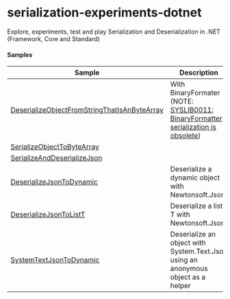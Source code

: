 # serialization-experiments-dotnet
Explore, experiments, test and play Serialization and Deserialization in .NET (Framework, Core and Standard)

#### Samples

|Sample  	| Description  	|
|---	|---	|
|[DeserializeObjectFromStringThatIsAnByteArray](https://github.com/fernandezja/serialization-experiments-dotnet/tree/master/DeserializeObjectFromStringThatIsAnByteArray)   	| With BinaryFormater (NOTE: [SYSLIB0011: BinaryFormatter serialization is obsolete](https://docs.microsoft.com/es-es/dotnet/core/compatibility/syslib-warnings/syslib0011?Wt.mc_id=DX_MVP5001478))  	|
|[SerializeObjectToByteArray](https://github.com/fernandezja/serialization-experiments-dotnet/tree/master/SerializeObjectToByteArray)  	|   	|
|[SerializeAndDeserializeJson](https://github.com/fernandezja/serialization-experiments-dotnet/tree/master/SerializeAndDeserializeJson)   	|  	|
|[DeserializeJsonToDynamic](https://github.com/fernandezja/serialization-experiments-dotnet/tree/master/DeserializeJsonToDynamic)   	| Deserialize a dynamic object with Newtonsoft.Json   	|
|[DeserializeJsonToListT](https://github.com/fernandezja/serialization-experiments-dotnet/tree/master/DeserializeJsonToListT)   	|  Deserialize a list T with Newtonsoft.Json  	|
|[SystemTextJsonToDynamic](https://github.com/fernandezja/serialization-experiments-dotnet/tree/master/SystemTextJsonToDynamic)   	| Deserialize an object with System.Text.Json using an anonymous object as a helper  |
